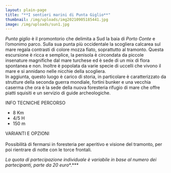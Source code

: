 ```yaml
---
layout: plain-page
title: "**I sentieri marini di Punta Giglio**"
thumbnail: /img/uploads/img20210905185441.jpg
image: /img/uploads/sun1.jpg
---
```

*Punta giglio* è il promontorio che delimita a Sud la baia di *Porto Conte* e l’omonimo parco. Sulla sua punta più occidentale la scogliera calcarea sul mare regala contrasti di colore mozza fiato, soprattutto al tramonto. Questa escursione è ricca e semplice, la penisola è circondata da piccole insenature magnifiche dal mare turchese ed è sede di un mix di flora spontanea e non. Inoltre è popolata da varie specie di uccelli che vivono il mare e si annidano nelle nicchie della scogliera.\
In aggiunta, questo luogo è carico di storia, in particolare è caratterizzato da strutture della seconda guerra mondiale, fortini bunker e una vecchia caserma che ora è la sede della nuova foresteria rifugio di mare che offre piatti squisiti e un servizio di guide archeologiche.

INFO TECNICHE PERCORSO

* 8 Km
* 4/5 H
* 150 m

VARIANTI E OPZIONI\
\
Possibilità di fermarsi in foresteria per aperitivo e visione del tramonto, per poi rientrare di notte con le torce frontali.

*La quota di partecipazione individuale è variabile in base al numero dei partecipanti, parte da 20 euro**.***